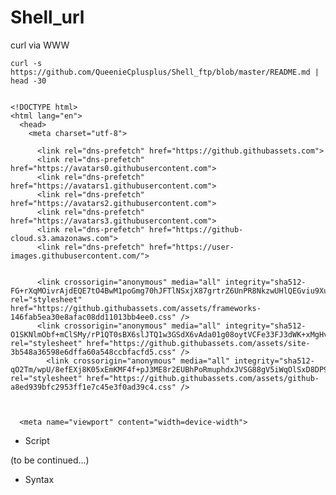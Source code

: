 # Shell_url
curl via WWW

    curl -s https://github.com/QueenieCplusplus/Shell_ftp/blob/master/README.md | head -30


    <!DOCTYPE html>
    <html lang="en">
      <head>
        <meta charset="utf-8">
        
          <link rel="dns-prefetch" href="https://github.githubassets.com">
          <link rel="dns-prefetch" href="https://avatars0.githubusercontent.com">
          <link rel="dns-prefetch" href="https://avatars1.githubusercontent.com">
          <link rel="dns-prefetch" href="https://avatars2.githubusercontent.com">
          <link rel="dns-prefetch" href="https://avatars3.githubusercontent.com">
          <link rel="dns-prefetch" href="https://github-cloud.s3.amazonaws.com">
          <link rel="dns-prefetch" href="https://user-images.githubusercontent.com/">


          <link crossorigin="anonymous" media="all" integrity="sha512-FG+rXqMOivrAjdEQE7tO4BwM1poGmg70hJFTlNSxjX87grtrZ6UnPR8NkzwUHlQEGviu9XuRYeO8zH9YwvZhdg==" rel="stylesheet" href="https://github.githubassets.com/assets/frameworks-146fab5ea30e8afac08dd11013bb4ee0.css" />
          <link crossorigin="anonymous" media="all" integrity="sha512-O1SKNlmObf+mClSMy/rP1QT0sBX6slJTQ1w3GSdX6vAda01g08oytVCFe33FJ3dWK+xMgHv8wvSPrw4BsnzMRg==" rel="stylesheet" href="https://github.githubassets.com/assets/site-3b548a36598e6dffa60a548ccbfacfd5.css" />
            <link crossorigin="anonymous" media="all" integrity="sha512-qO2Tm/wpU/8efEXj8K05xEmKMF4f+pJ3ME8r2EUBhPoRmuphdxJVSG88gV5iWqOlSxD8DP9rpsTjFgOdQ0/enA==" rel="stylesheet" href="https://github.githubassets.com/assets/github-a8ed939bfc2953ff1e7c45e3f0ad39c4.css" />
    
    
   
      <meta name="viewport" content="width=device-width">
        
* Script

(to be continued...)

* Syntax

